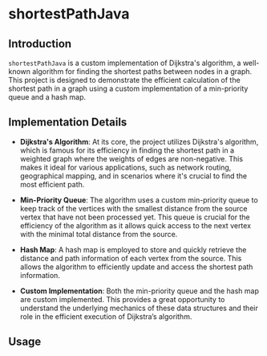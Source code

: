 # shortestPathJava

## Introduction

`shortestPathJava` is a custom implementation of Dijkstra's algorithm, a well-known algorithm for finding the shortest paths between nodes in a graph. This project is designed to demonstrate the efficient calculation of the shortest path in a graph using a custom implementation of a min-priority queue and a hash map.

## Implementation Details

- **Dijkstra's Algorithm**: At its core, the project utilizes Dijkstra's algorithm, which is famous for its efficiency in finding the shortest path in a weighted graph where the weights of edges are non-negative. This makes it ideal for various applications, such as network routing, geographical mapping, and in scenarios where it's crucial to find the most efficient path.

- **Min-Priority Queue**: The algorithm uses a custom min-priority queue to keep track of the vertices with the smallest distance from the source vertex that have not been processed yet. This queue is crucial for the efficiency of the algorithm as it allows quick access to the next vertex with the minimal total distance from the source.

- **Hash Map**: A hash map is employed to store and quickly retrieve the distance and path information of each vertex from the source. This allows the algorithm to efficiently update and access the shortest path information.

- **Custom Implementation**: Both the min-priority queue and the hash map are custom implemented. This provides a great opportunity to understand the underlying mechanics of these data structures and their role in the efficient execution of Dijkstra’s algorithm.

## Usage
